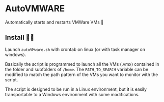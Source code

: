 # AutoVMWARE
Automatically starts and restarts VMWare VMs 💫

## Install 🧙‍♂️
Launch `autoVMware.sh` with crontab on linux (or with task manager on windows).

Basically the script is programmed to launch all the VMs (.vmx) contained in the folder and subfolders of `/home`. The `PATH_TO_SEARCH` variable can be modified to match the path pattern of the VMs you want to monitor with the script. 

The script is designed to be run in a Linux environment, but it is easily transportable to a Windows environment with some modifications.